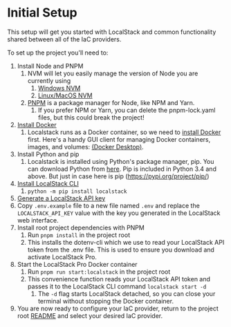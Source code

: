 # Initial Setup

This setup will get you started with LocalStack and common functionality shared between all of the IaC providers.

To set up the project you'll need to:

1. Install Node and PNPM
   1. NVM will let you easily manage the version of Node you are currently using
      1. [Windows NVM](https://github.com/coreybutler/nvm-windows)
      2. [Linux/MacOS NVM](https://github.com/nvm-sh/nvm)
   2. [PNPM](https://pnpm.io/installation) is a package manager for Node, like NPM and Yarn. 
      1. If you prefer NPM or Yarn, you can delete the pnpm-lock.yaml files, but this could break the project! 
2. [Install Docker](https://docs.docker.com/engine/install/)
   1. Localstack runs as a Docker container, so we need to [install Docker](https://docs.docker.com/engine/install/) first. Here's a handy GUI client for managing Docker containers, images, and volumes: [(Docker Desktop)](https://www.docker.com/products/docker-desktop).
3. Install Python and pip
   1. Localstack is installed using Python's package manager, pip. You can download Python from [here](https://www.python.org/downloads/). Pip is included in Python 3.4 and above. But just in case here is pip (https://pypi.org/project/pip/) 
4. [Install LocalStack CLI](https://docs.localstack.cloud/getting-started/installation/)
   1. `python -m pip install localstack`
5. [Generate a LocalStack API key](https://app.localstack.cloud/account/apikeys)
6. Copy `.env.example` file to a new file named `.env` and replace the `LOCALSTACK_API_KEY` value with the key you generated in the LocalStack web interface.
7. Install root project dependencies with PNPM
   1. Run `pnpm install` in the project root
   2. This installs the dotenv-cli which we use to read your LocalStack API token from the .env file. This is used to ensure you download and activate LocalStack Pro.
8. Start the LocalStack Pro Docker container
   1. Run `pnpm run start:localstack` in the project root
   2. This convenience function reads your LocalStack API token and passes it to the LocalStack CLI command `localstack start -d`
      1. The `-d` flag starts LocalStack detached, so you can close your terminal without stopping the Docker container.
9. You are now ready to configure your IaC provider, return to the project root [README](../README.md) and select your desired IaC provider.